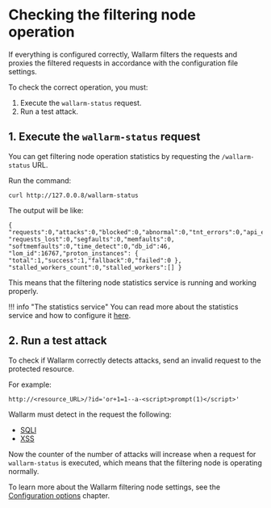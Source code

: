 # Checking the filtering node operation

[doc-configure-parameters]:     ../admin-en/configure-parameters-en.md
[doc-stat-service]:    ../admin-en/configure-statistics-service.md

If everything is configured correctly, Wallarm filters the requests and proxies the filtered requests in accordance with the configuration file settings.

To check the correct operation, you must:

1. Execute the `wallarm-status` request.
2. Run a test attack.

    
## 1. Execute the `wallarm-status` request

You can get filtering node operation statistics by requesting the `/wallarm-status` URL.

Run the command:

```
curl http://127.0.0.8/wallarm-status
```

The output will be like:

```
{ "requests":0,"attacks":0,"blocked":0,"abnormal":0,"tnt_errors":0,"api_errors":0,
"requests_lost":0,"segfaults":0,"memfaults":0, "softmemfaults":0,"time_detect":0,"db_id":46,
"lom_id":16767,"proton_instances": { "total":1,"success":1,"fallback":0,"failed":0 },
"stalled_workers_count":0,"stalled_workers":[] }
```

This means that the filtering node statistics service is running and working properly.

!!! info "The statistics service"
    You can read more about the statistics service and how to configure it [here][doc-stat-service].

## 2. Run a test attack

To check if Wallarm correctly detects attacks, send an invalid request to the protected resource.

For example:

```
http://<resource_URL>/?id='or+1=1--a-<script>prompt(1)</script>'
```

Wallarm must detect in the request the following:

* [SQLI](../attacks-vulns-list.md#sql-injection)
* [XSS](../attacks-vulns-list.md#cross-site-scripting-xss)

Now the counter of the number of attacks will increase when a request for `wallarm-status` is executed, which means that the filtering node is operating normally.

To learn more about the Wallarm filtering node settings, see the [Configuration options][doc-configure-parameters] chapter.